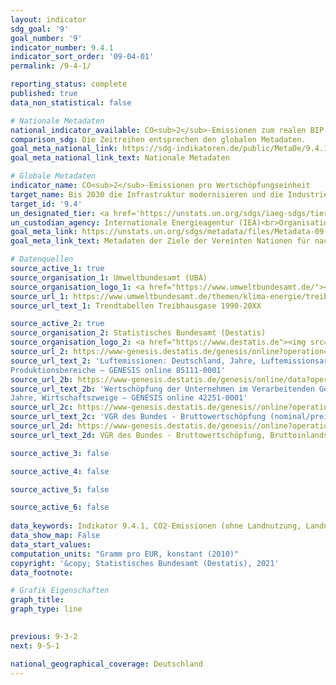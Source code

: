 ```yaml
---
layout: indicator    
sdg_goal: '9'    
goal_number: '9'    
indicator_number: 9.4.1    
indicator_sort_order: '09-04-01'    
permalink: /9-4-1/    

reporting_status: complete    
published: true    
data_non_statistical: false    

# Nationale Metadaten    
national_indicator_available: CO<sub>2</sub>-Emissionen zum realen BIP <br> CO<sub>2</sub>-Emissionen zur Bruttowertschöpfung (preisbereinigt) im Verarbeitenden Gewerbe    
comparison_sdg: Die Zeitreihen entsprechen den globalen Metadaten.    
goal_meta_national_link: https://sdg-indikatoren.de/public/MetaDe/9.4.1.pdf    
goal_meta_national_link_text: Nationale Metadaten    

# Globale Metadaten    
indicator_name: CO<sub>2</sub>-Emissionen pro Wertschöpfungseinheit    
target_name: Bis 2030 die Infrastruktur modernisieren und die Industrien nachrüsten, um sie nachhaltig zu machen, mit effizienterem Ressourceneinsatz und unter vermehrter Nutzung sauberer und umweltverträglicher Technologien und Industrieprozesse, wobei alle Länder Maßnahmen entsprechend ihren jeweiligen Kapazitäten ergreifen    
target_id: '9.4'    
un_designated_tier: <a href='https://unstats.un.org/sdgs/iaeg-sdgs/tier-classification/' title='Klicken Sie hier um weitere Informationen zur UN-Tier-Klassifikation zu erhalten.'  target='_blank'>Tier I</a>    
un_custodian_agency: Internationale Energieagentur (IEA)<br>Organisation der Vereinten Nationen für industrielle Entwicklung (UNIDO)    
goal_meta_link: https://unstats.un.org/sdgs/metadata/files/Metadata-09-04-01.pdf    
goal_meta_link_text: Metadaten der Ziele der Vereinten Nationen für nachhaltige Entwicklung    

# Datenquellen
source_active_1: true
source_organisation_1: Umweltbundesamt (UBA)
source_organisation_logo_1: <a href="https://www.umweltbundesamt.de/"><img src="https://g205sdgs.github.io/sdg-indicators/public/OrgImgDe/uba.png" alt="Logo uba" style="height:60px; width:148px"/></a>
source_url_1: https://www.umweltbundesamt.de/themen/klima-energie/treibhausgas-emissionen
source_url_text_1: Trendtabellen Treibhausgase 1990-20XX

source_active_2: true
source_organisation_2: Statistisches Bundesamt (Destatis)
source_organisation_logo_2: <a href="https://www.destatis.de"><img src="https://g205sdgs.github.io/sdg-indicators/public/OrgImgDe/destatis.png" alt="Logo destatis" style="height:60px; width:148px"/></a>
source_url_2: https://www-genesis.destatis.de/genesis/online?operation=table&code=85111-0001&bypass=true&language=de
source_url_text_2: 'Luftemissionen: Deutschland, Jahre, Luftemissionsart,
Produktionsbereiche – GENESIS online 85111-0001'
source_url_2b: https://www-genesis.destatis.de/genesis/online/data?operation=table&code=42251-0001&bypass=true&language=de
source_url_text_2b: 'Wertschöpfung der Unternehmen im Verarbeitenden Gewerbe: Deutschland,
Jahre, Wirtschaftszweige – GENESIS online 42251-0001'
source_url_2c: https://www-genesis.destatis.de/genesis//online?operation=table&code=81000-0103&bypass=true&language=de
source_url_text_2c: 'VGR des Bundes - Bruttowertschöpfung (nominal/preisbereinigt): Wirtschaftsbereiche – GENESIS online 81000-0103'
source_url_2d: https://www-genesis.destatis.de/genesis//online?operation=table&code=81000-0001&bypass=true&language=de
source_url_text_2d: VGR des Bundes - Bruttowertschöpfung, Bruttoinlandsprodukt (nominal/preisbereinigt) – GENESIS online 81000-0001

source_active_3: false

source_active_4: false

source_active_5: false

source_active_6: false
    
data_keywords: Indikator 9.4.1, CO2-Emissionen (ohne Landnutzung, Landnutzungsänderungen und Forstwirtschaft) zum realen BIP, CO2-Emissionen zur Bruttowertschöpfung (preisbereinigt) im Verarbeitenden Gewerbe, Internationale Energieagentur (IEA), Organisation der Vereint    
data_show_map: False    
data_start_values:     
computation_units: "Gramm pro EUR, konstant (2010)"    
copyright: '&copy; Statistisches Bundesamt (Destatis), 2021'    
data_footnote:     

# Grafik Eigenschaften    
graph_title:     
graph_type: line    
    

previous: 9-3-2    
next: 9-5-1    

national_geographical_coverage: Deutschland    
---
```


<span></span>